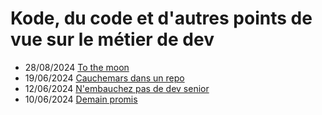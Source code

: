 # Kode, du code et d'autres points de vue sur le métier de dev

* 28/08/2024 [To the moon](https://drunkenkiwi.github.io/kode/2024-08-28-to-the-moon)
* 19/06/2024 [Cauchemars dans un repo](https://drunkenkiwi.github.io/kode/2024-06-19-cauchemars-dans-un-repo)
* 12/06/2024 [N'embauchez pas de dev senior](https://drunkenkiwi.github.io/kode/2014-06-12-n-embauchez-pas-de-dev-senior)
* 10/06/2024 [Demain promis](https://drunkenkiwi.github.io/kode/2024-06-10-demain-promis)
